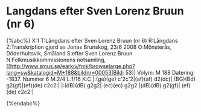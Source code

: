 # Langdans efter Sven Lorenz Bruun (nr 6)

{%abc%}
X:1
T:Långdans efter Sven Lorenz Bruun (nr 6)
R:Långdans
Z:Transkription gjord av Jonas Brunskog, 23/6 2008
O:Mönsterås, Döderhultsvik, Småland
S:efter Sven Lorenz Bruun
N:Folkmusikkommissionens notsamling, [[http://www.smus.se/earkiv/fmk/browselarge.php?lang=sw&katalogid=M+188&bildnr=00053|Bild: 53]] Volym: M 188 Datering: -1837. Nummer 6
M:2/4
L:1/16
K:C
|:(ge)(ge) c'2c'2|(af)(af) d2(dc)| (BG)(Bd) g2(gf)|(ef)(de) c2c2:|
|:(dB)(dB) g2g2| (ec)(ec) g2g2 |(dB)(dB) g2(gf)| (ef)(de) c2c2:|

{%endabc%}

